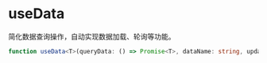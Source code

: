 # useData

简化数据查询操作，自动实现数据加载、轮询等功能。

```typescript
function useData<T>(queryData: () => Promise<T>, dataName: string, updateInterval?: number): Ref<T | undefined>
```
